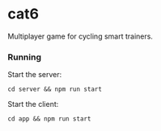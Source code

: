 # cat6
Multiplayer game for cycling smart trainers.

### Running

Start the server:

`cd server && npm run start`

Start the client:

`cd app && npm run start`
